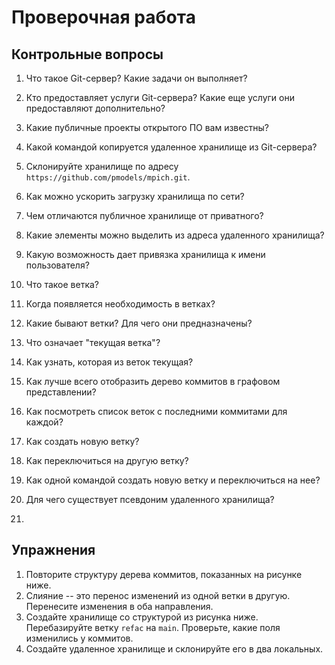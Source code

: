# Проверочная работа


## Контрольные вопросы

1. Что такое Git-сервер? Какие задачи он выполняет?
1. Кто предоставляет услуги Git-сервера?
  Какие еще услуги они предоставляют дополнительно?
1. Какие публичные проекты открытого ПО вам известны?

1. Какой командой копируется удаленное хранилище из Git-сервера?
1. Склонируйте хранилище по адресу `https://github.com/pmodels/mpich.git`.
1. Как можно ускорить загрузку хранилища по сети?
1. Чем отличаются публичное хранилище от приватного?
1. Какие элементы можно выделить из адреса удаленного хранилища?
1. Какую возможность дает привязка хранилища к имени пользователя?

1. Что такое ветка?
1. Когда появляется необходимость в ветках?
1. Какие бывают ветки? Для чего они предназначены?
1. Что означает "текущая ветка"?
1. Как узнать, которая из веток текущая?
1. Как лучше всего отобразить дерево коммитов в графовом представлении?
1. Как посмотреть список веток с последними коммитами для каждой?
1. Как создать новую ветку?
1. Как переключиться на другую ветку?
1. Как одной командой создать новую ветку и переключиться на нее?

1. Для чего существует псевдоним удаленного хранилища?
1. 
<!--
Дан исходная история хранилища и результат после объединения.
Где какие способы объединения были использованы?
-->


## Упражнения

1. Повторите структуру дерева коммитов, показанных на рисунке ниже.
1. Слияние -- это перенос изменений из одной ветки в другую.
  Перенесите изменения в оба направления.
1. Создайте хранилище со структурой из рисунка ниже.
  Перебазируйте ветку `refac` на `main`.
  Проверьте, какие поля изменились у коммитов.
1. Создайте удаленное хранилище и склонируйте его в два локальных.

```{figure} ./images/branch-3.png
```
